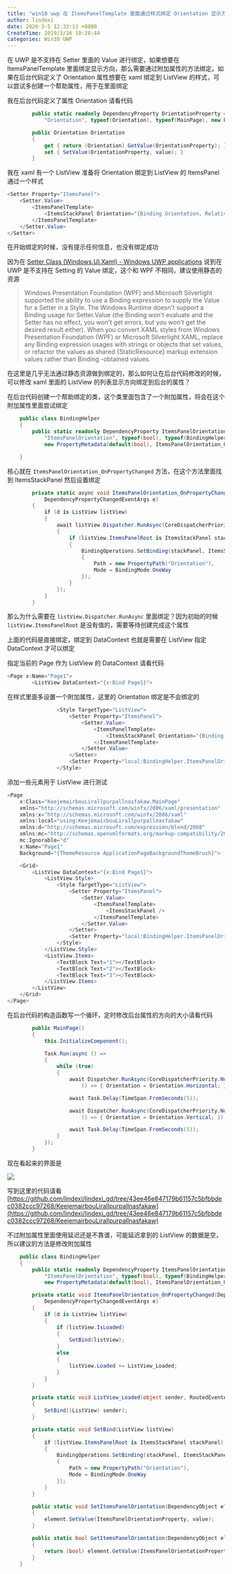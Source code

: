 ```yaml
---
title: "win10 uwp 在 ItemsPanelTemplate 里面通过样式绑定 Orientation 显示方向"
author: lindexi
date: 2020-3-5 12:33:13 +0800
CreateTime: 2019/3/16 10:28:44
categories: Win10 UWP
---
```


在 UWP 是不支持在 Setter 里面的 Value 进行绑定，如果想要在 ItemsPanelTemplate 里面绑定显示方向，那么需要通过附加属性的方法绑定。如果在后台代码定义了 Orientation 属性想要在 xaml 绑定到 ListView 的样式，可以尝试多创建一个帮助属性，用于在里面绑定

<!--more-->


<!-- CreateTime:2019/3/16 10:28:44 -->

<!-- csdn -->
<div id="toc"></div>

我在后台代码定义了属性 Orientation 请看代码

```csharp
        public static readonly DependencyProperty OrientationProperty = DependencyProperty.Register(
            "Orientation", typeof(Orientation), typeof(MainPage), new PropertyMetadata(default(Orientation)));

        public Orientation Orientation
        {
            get { return (Orientation) GetValue(OrientationProperty); }
            set { SetValue(OrientationProperty, value); }
        }
```

我在 xaml 有一个 ListView 准备将 Orientation 绑定到 ListView 的 ItemsPanel 通过一个样式

```csharp
<Setter Property="ItemsPanel">
    <Setter.Value>
        <ItemsPanelTemplate>
            <ItemsStackPanel Orientation="{Binding Orientation, RelativeSource={RelativeSource Mode=TemplatedParent}}"/>
        </ItemsPanelTemplate>
    </Setter.Value>
</Setter>
```

在开始绑定的时候，没有提示任何信息，也没有绑定成功

因为在 [Setter Class (Windows.UI.Xaml) - Windows UWP applications](https://docs.microsoft.com/en-us/uwp/api/Windows.UI.Xaml.Setter#Windows_UI_Xaml_Setter_Value ) 说到在 UWP 是不支持在 Setting 的 Value 绑定，这个和 WPF 不相同，建议使用静态的资源

> Windows Presentation Foundation (WPF) and Microsoft Silverlight supported the ability to use a Binding expression to supply the Value for a Setter in a Style. The Windows Runtime doesn't support a Binding usage for Setter.Value (the Binding won't evaluate and the Setter has no effect, you won't get errors, but you won't get the desired result either). When you convert XAML styles from Windows Presentation Foundation (WPF) or Microsoft Silverlight XAML, replace any Binding expression usages with strings or objects that set values, or refactor the values as shared {StaticResource} markup extension values rather than Binding -obtained values.

在这里是几乎无法通过静态资源做到绑定的，那么如何让在后台代码修改的时候，可以修改 xaml 里面的 ListView 的列表显示方向绑定到后台的属性？

在后台代码创建一个帮助绑定的类，这个类里面包含了一个附加属性，将会在这个附加属性里面尝试绑定

```csharp
    public class BindingHelper
    {
        public static readonly DependencyProperty ItemsPanelOrientationProperty = DependencyProperty.RegisterAttached(
            "ItemsPanelOrientation", typeof(bool), typeof(BindingHelper),
            new PropertyMetadata(default(bool), ItemsPanelOrientation_OnPropertyChanged));

    }
```

核心就在 `ItemsPanelOrientation_OnPropertyChanged` 方法，在这个方法里面找到 ItemsStackPanel 然后设置绑定

```csharp
        private static async void ItemsPanelOrientation_OnPropertyChanged(DependencyObject d,
            DependencyPropertyChangedEventArgs e)
        {
            if (d is ListView listView)
            {
                await listView.Dispatcher.RunAsync(CoreDispatcherPriority.Normal, () =>
                {
                    if (listView.ItemsPanelRoot is ItemsStackPanel stackPanel)
                    {
                        BindingOperations.SetBinding(stackPanel, ItemsStackPanel.OrientationProperty, new Binding()
                        {
                            Path = new PropertyPath("Orientation"),
                            Mode = BindingMode.OneWay
                        });
                    }
                });
            }
        }
```

那么为什么需要在 `listView.Dispatcher.RunAsync` 里面绑定？因为初始的时候 `listView.ItemsPanelRoot` 是没有值的，需要等待创建完成这个属性

上面的代码是直接绑定，绑定到 DataContext 也就是需要在 ListView 指定 DataContext 才可以绑定

指定当前的 Page 作为 ListView 的 DataContext 请看代码

```csharp
<Page x:Name="Page1">
        <ListView DataContext="{x:Bind Page1}">
```

在样式里面多设置一个附加属性，这里的 Orientation 绑定是不会绑定的

```csharp
                <Style TargetType="ListView">
                    <Setter Property="ItemsPanel">
                        <Setter.Value>
                            <ItemsPanelTemplate>
                                <ItemsStackPanel Orientation="{Binding Orientation, RelativeSource={RelativeSource Mode=TemplatedParent}}"/>
                            </ItemsPanelTemplate>
                        </Setter.Value>
                    </Setter>
                    <Setter Property="local:BindingHelper.ItemsPanelOrientation" Value="True"></Setter>
                </Style>
```

添加一些元素用于 ListView 进行测试

```csharp
<Page
    x:Class="KeejemairbouLirallpurpallnasfakaw.MainPage"
    xmlns="http://schemas.microsoft.com/winfx/2006/xaml/presentation"
    xmlns:x="http://schemas.microsoft.com/winfx/2006/xaml"
    xmlns:local="using:KeejemairbouLirallpurpallnasfakaw"
    xmlns:d="http://schemas.microsoft.com/expression/blend/2008"
    xmlns:mc="http://schemas.openxmlformats.org/markup-compatibility/2006"
    mc:Ignorable="d"
    x:Name="Page1"
    Background="{ThemeResource ApplicationPageBackgroundThemeBrush}">

    <Grid>
        <ListView DataContext="{x:Bind Page1}">
            <ListView.Style>
                <Style TargetType="ListView">
                    <Setter Property="ItemsPanel">
                        <Setter.Value>
                            <ItemsPanelTemplate>
                                <ItemsStackPanel />
                            </ItemsPanelTemplate>
                        </Setter.Value>
                    </Setter>
                    <Setter Property="local:BindingHelper.ItemsPanelOrientation" Value="True"></Setter>
                </Style>
            </ListView.Style>
            <ListView.Items>
                <TextBlock Text="1"></TextBlock>
                <TextBlock Text="2"></TextBlock>
                <TextBlock Text="3"></TextBlock>
            </ListView.Items>
        </ListView>
    </Grid>
</Page>

```

在后台代码的构造函数写一个循环，定时修改后台属性的方向的大小请看代码

```csharp
        public MainPage()
        {
            this.InitializeComponent();

            Task.Run(async () =>
            {
                while (true)
                {
                    await Dispatcher.RunAsync(CoreDispatcherPriority.Normal,
                        () => { Orientation = Orientation.Horizontal; });

                    await Task.Delay(TimeSpan.FromSeconds(5));

                    await Dispatcher.RunAsync(CoreDispatcherPriority.Normal,
                        () => { Orientation = Orientation.Vertical; });

                    await Task.Delay(TimeSpan.FromSeconds(5));
                }
            });
        }
```

现在看起来的界面是

![](http://image.acmx.xyz/lindexi%2F201931610244652)

写到这里的代码请看 [https://github.com/lindexi/lindexi_gd/tree/43ee46e847179b61157c5bfbbdec0382ccc97268/KeejemairbouLirallpurpallnasfakaw](https://github.com/lindexi/lindexi_gd/tree/43ee46e847179b61157c5bfbbdec0382ccc97268/KeejemairbouLirallpurpallnasfakaw)

不过附加属性里面使用延迟还是不靠谱，可能延迟拿到的 ListView 的数据是空，所以建议的方法是修改附加属性

```csharp
    public class BindingHelper
    {
        public static readonly DependencyProperty ItemsPanelOrientationProperty = DependencyProperty.RegisterAttached(
            "ItemsPanelOrientation", typeof(bool), typeof(BindingHelper),
            new PropertyMetadata(default(bool), ItemsPanelOrientation_OnPropertyChanged));

        private static void ItemsPanelOrientation_OnPropertyChanged(DependencyObject d,
            DependencyPropertyChangedEventArgs e)
        {
            if (d is ListView listView)
            {
                if (listView.IsLoaded)
                {
                    SetBind(listView);
                }
                else
                {
                    listView.Loaded += ListView_Loaded;
                }
            }
        }

        private static void ListView_Loaded(object sender, RoutedEventArgs e)
        {
            SetBind((ListView) sender);
        }

        private static void SetBind(ListView listView)
        {
            if (listView.ItemsPanelRoot is ItemsStackPanel stackPanel)
            {
                BindingOperations.SetBinding(stackPanel, ItemsStackPanel.OrientationProperty, new Binding()
                {
                    Path = new PropertyPath("Orientation"),
                    Mode = BindingMode.OneWay
                });
            }
        }

        public static void SetItemsPanelOrientation(DependencyObject element, bool value)
        {
            element.SetValue(ItemsPanelOrientationProperty, value);
        }

        public static bool GetItemsPanelOrientation(DependencyObject element)
        {
            return (bool) element.GetValue(ItemsPanelOrientationProperty);
        }
    }
```

